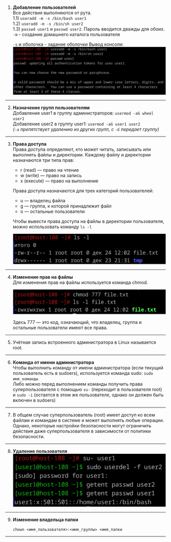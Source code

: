 1. **Добавление пользователей**  
Все действия выполняются от рута.  
   1.1) `useradd -m -s /bin/bash user1`  
   1.2) `useradd -m -s /bin/sh user2`  
   1.3) `passwd user1` и `passwd user2`. Пароль вводится дважды для обоих.  
   `-m` - создание домашнего каталога пользователя

   `-s` и оболочка - задание оболочки
   Вывод консоли: ![alt text](image.png)

---

2. **Назначение групп пользователям**  
Добавление user1 в группу администраторов: `usermod -aG wheel user1`  
Добавление user2 в группу user1: `usermod -aG user1 user2`  
*(`-a` препятствует удалению из других групп, с `-G` передает группу)*

---

3. **Права доступа**  
Права доступа определяют, кто может читать, записывать или выполнять файлы и директории. Каждому файлу и директории назначаются три типа прав:

   - r (read) — право на чтение
   - w (write) — право на запись
   - x (execute) — право на выполнение

   Права доступа назначаются для трех категорий пользователей:

   - u — владелец файла
   - g — группа, к которой принадлежит файл
   - o — остальные пользователи

   Чтобы вывести права доступа на файлы в директории пользователя, можно использовать команду `ls -l`
   
   ![Права доступа](image-1.png)

---

4. **Изменение прав на файлы**  
   Для изменения прав на файлы используется команда chmod.
   
   ![alt text](image-2.png)
   
   Здесь 777 — это код, означающий, что владелец, группа и остальные пользователи имеют все права.

---

5. Учётная запись встроенного администратора в Linux называется root.

---

6. **Команда от имени администратора**  
Чтобы выполнить команду от имени администратора (если текущий пользователь есть в sudoers), используется команда sudo: 
   `sudo имя_команды`  
Либо можно перед выполнением команды получить права суперпользователя с помощью `su-` (переходит в пользователя root) и `sudo -i` (остается в этом же пользователе, однако он должен быть включен в sudoers)

---

7. В общем случае суперпользователь (root) имеет доступ ко всем файлам и командам в системе и может выполнять любые операции. Однако, некоторые настройки безопасности могут ограничить действия даже суперпользователя в зависимости от политики безопасности.

---

8. **Удаление пользователя**  
![alt text](image-3.png)

---

9. **Изменение владельца папки**  
   ```
   chown <имя_пользователя>:<имя_группы> <имя_папки
   ```
---